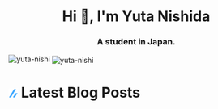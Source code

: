<h1 align="center">Hi 👋, I'm Yuta Nishida</h1>
<h3 align="center">A student in Japan.</h3>



<p><img align="left" src="https://github-readme-stats.vercel.app/api/top-langs?username=yuta-nishi&show_icons=true&locale=en&layout=compact" alt="yuta-nishi" /></p>

<p>&nbsp;<img align="center" src="https://github-readme-stats.vercel.app/api?username=yuta-nishi&show_icons=true&locale=en" alt="yuta-nishi" /></p>

# ![zenn](./icon/zenn.png) Latest Blog Posts
<!-- BLOG-POST-LIST:START -->
<!-- BLOG-POST-LIST:END -->
